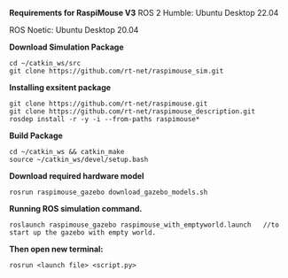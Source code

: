 **Requirements for RaspiMouse V3**
ROS 2 Humble: Ubuntu Desktop 22.04

ROS Noetic: Ubuntu Desktop 20.04

**Download Simulation Package**
```
cd ~/catkin_ws/src
git clone https://github.com/rt-net/raspimouse_sim.git
```

**Installing exsitent package**
```
git clone https://github.com/rt-net/raspimouse.git
git clone https://github.com/rt-net/raspimouse_description.git
rosdep install -r -y -i --from-paths raspimouse*
```

**Build Package**
```
cd ~/catkin_ws && catkin_make
source ~/catkin_ws/devel/setup.bash

```

**Download required hardware model**

```
rosrun raspimouse_gazebo download_gazebo_models.sh
```


**Running ROS simulation command.**

```
roslaunch raspimouse_gazebo raspimouse_with_emptyworld.launch   //to start up the gazebo with empty world.

```
**Then open new terminal:**

```
rosrun <launch file> <script.py>
```


